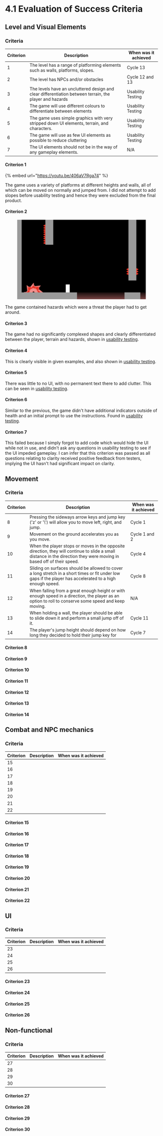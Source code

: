 # 4.1 Evaluation of Success Criteria

## Level and Visual Elements

### Criteria

| Criterion | Description                                                                                             | When was it achieved |
| --------- | ------------------------------------------------------------------------------------------------------- | -------------------- |
| 1         | The level has a range of platforming elements such as walls, platforms, slopes.                         | Cycle 13             |
| 2         | The level has NPCs and/or obstacles                                                                     | Cycle 12 and 13      |
| 3         | The levels have an uncluttered design and clear differentiation between terrain, the player and hazards | Usability Testing    |
| 4         | The game will use different colours to differentiate between elements                                   | Usability Testing    |
| 5         | The game uses simple graphics with very stripped down UI elements, terrain, and characters.             | Usability Testing    |
| 6         | The game will use as few UI elements as possible to reduce cluttering                                   | Usability Testing    |
| 7         | The UI elements should not be in the way of any gameplay elements.                                      | N/A                  |

#### Criterion 1

{% embed url="https://youtu.be/406aV7Rga74" %}

The game uses a variety of platforms at different heights and walls, all of which can be moved on normally and jumped from. I did not attempt to add slopes before usability testing and hence they were excluded from the final product.

#### Criterion 2

<figure><img src="../.gitbook/assets/image.png" alt=""><figcaption></figcaption></figure>

The game contained hazards which were a threat the player had to get around.

#### Criterion 3

The game had no significantly complexed shapes and clearly differentiated between the player, terrain and hazards, shown in [usability testing](../3-testing/3.2-usability-testing.md).

#### Criterion 4

This is clearly visible in given examples, and also shown in [usability testing](../3-testing/3.2-usability-testing.md).

#### Criterion 5

There was little to no UI, with no permanent text there to add clutter. This can be seen in [usability testing](../3-testing/3.2-usability-testing.md).

#### Criterion 6

Similar to the previous, the game didn't have additional indicators outside of health and an initial prompt to use the instructions. Found in [usability testing](../3-testing/3.2-usability-testing.md).

#### Criterion 7

This failed because I simply forgot to add code which would hide the UI while not in use, and didn't ask any questions in usability testing to see if the UI impeded gameplay. I can infer that this criterion was passed as all questions relating to clarity received positive feedback from testers, implying the UI hasn't had significant impact on clarity.

## Movement

### Criteria

| Criterion | Description                                                                                                                                                           | When was it achieved |
| --------- | --------------------------------------------------------------------------------------------------------------------------------------------------------------------- | -------------------- |
| 8         | Pressing the sideways arrow keys and jump key ('z' or '\\') will allow you to move left, right, and jump.                                                             | Cycle 1              |
| 9         | Movement on the ground accelerates you as you move.                                                                                                                   | Cycle 1 and 2        |
| 10        | When the player stops or moves in the opposite direction, they will continue to slide a small distance in the direction they were moving in based off of their speed. | Cycle 4              |
| 11        | Sliding on surfaces should be allowed to cover a long stretch in a short times or fit under low gaps if the player has accelerated to a high enough speed.            | Cycle 8              |
| 12        | When falling from a great enough height or with enough speed in a direction, the player as an option to roll to conserve some speed and keep moving.                  | N/A                  |
| 13        | When holding a wall, the player should be able to slide down it and perform a small jump off of it.                                                                   | Cycle 11             |
| 14        | The player's jump height should depend on how long they decided to hold their jump key for                                                                            | Cycle 7              |

#### Criterion 8

#### Criterion 9

#### Criterion 10

#### Criterion 11

#### Criterion 12

#### Criterion 13

#### Criterion 14

## Combat and NPC mechanics

### Criteria

| Criterion | Description | When was it achieved |
| --------- | ----------- | -------------------- |
| 15        |             |                      |
| 16        |             |                      |
| 17        |             |                      |
| 18        |             |                      |
| 19        |             |                      |
| 20        |             |                      |
| 21        |             |                      |
| 22        |             |                      |

#### Criterion 15

#### Criterion 16

#### Criterion 17

#### Criterion 18

#### Criterion 19

#### Criterion 20

#### Criterion 21

#### Criterion 22


## UI

### Criteria

| Criterion | Description | When was it achieved |
| --------- | ----------- | -------------------- |
| 23        |             |                      |
| 24        |             |                      |
| 25        |             |                      |
| 26        |             |                      |

#### Criterion 23

#### Criterion 24

#### Criterion 25

#### Criterion 26

## Non-functional

### Criteria

| Criterion | Description | When was it achieved |
| --------- | ----------- | -------------------- |
| 27        |             |                      |
| 28        |             |                      |
| 29        |             |                      |
| 30        |             |                      |

#### Criterion 27

#### Criterion 28

#### Criterion 29

#### Criterion 30
